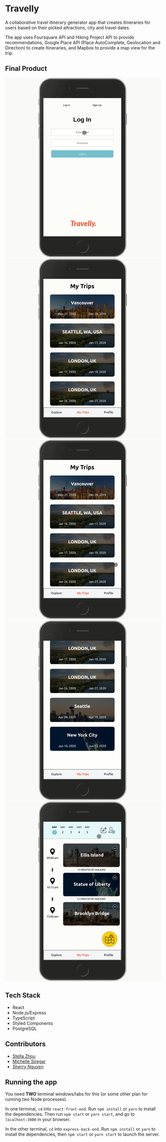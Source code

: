 # Travelly
A collaborative travel itinerary generator app that creates itineraries for users based on their picked attractions, city and travel dates.

The app uses Foursquare API and Hiking Project API to provide recommendations, Google Place API (Place AutoComplete, Geolocation and Direction) to create itineraries, and Mapbox to provide a map view for the trip.

## Final Product

![alt tag](/docs/login-search.gif)
![alt tag](/docs/itinerary.gif)
![alt tag](/docs/filter.gif)
![alt tag](/docs/map.gif)
![alt tag](/docs/invite.gif)

## Tech Stack
- React
- Node.js/Express
- TypeScript
- Styled Components
- PostgreSQL


## Contributors
- [Stella Zhou](https://github.com/stella-zb)
- [Michelle Siregar](https://github.com/mchllsrgr)
- [Sherry Nguyen](https://github.com/sherrynganguyen)


## Running the app

You need **TWO** terminal windows/tabs for this (or some other plan for running two Node processes).

In one terminal, `cd` into `react-front-end`. Run `npm install` or `yarn` to install the dependencies. Then run `npm start` or `yarn start`, and go to `localhost:3000` in your browser.

In the other terminal, `cd` into `express-back-end`. Run `npm install` or `yarn` to install the dependencies, then `npm start` or `yarn start` to launch the server.